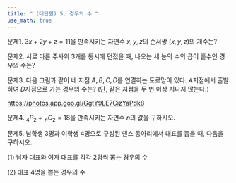 ```yaml
---
title: " (대단원) 5. 경우의 수 " 
use_math: true
---
```


문제1. $3x+2y+z=11$을 만족시키는 자연수 $x, y, z$의 순서쌍 $(x, y, z)$의 개수는?



문제2. 서로 다른 주사위 3개를 동시에 던졌을 때, 나오는 세 눈의 수의 곱이 홀수인 경우의 수는?



문제3. 다음 그림과 같이 네 지점 $A, B, C, D$를 연결하는 도로망이 있다. $A$지점에서 출발하여 $D$지점으로 가는 경우의 수는? (단, 같은 지점을 두 번 이상 지나지 않는다.)

https://photos.app.goo.gl/GgtY9LE7CizYaPdk8



문제4. $_{4}P_{2}+\, _nC_{2}=18$을 만족시키는 자연수 $n$의 값을 구하시오. 



문제5. 남학생 3명과 여학생 4명으로 구성된 댄스 동아리에서 대표를 뽑을 때, 다음을 구하시오. 

(1) 남자 대표와 여자 대표를 각각 2명씩 뽑는 경우의 수

(2) 대표 4명을 뽑는 경우의 수





